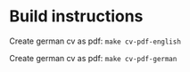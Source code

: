 # Build instructions
Create german cv as pdf:
``make cv-pdf-english``

Create german cv as pdf:
``make cv-pdf-german``